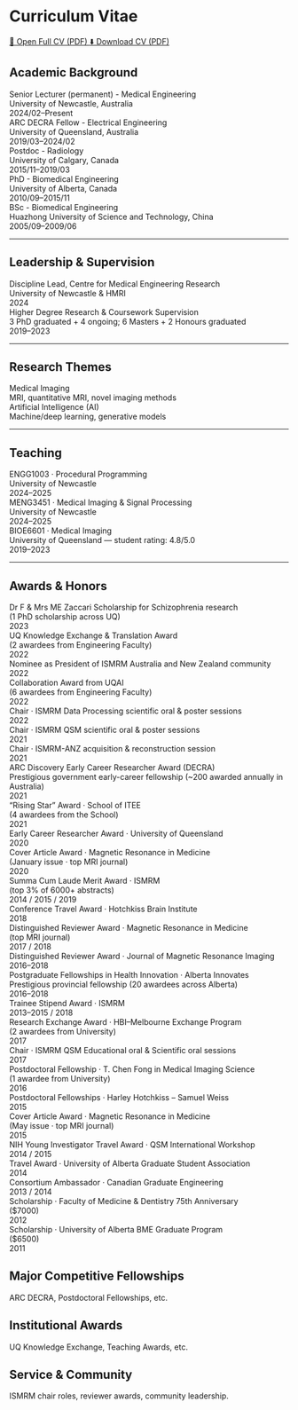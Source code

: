 # Curriculum Vitae  

<div class="cv-buttons">
  <a class="cv-btn open" href="/assets/Hongfu_Sun_CV.pdf" target="_blank" rel="noopener">
    📄 Open Full CV (PDF)
  </a>
  <a class="cv-btn download" href="/assets/Hongfu_Sun_CV.pdf" download>
    ⬇️ Download CV (PDF)
  </a>
</div>



## Academic Background
<div class="cv-list">

  <div class="cv-card">
    <div class="cv-title">
      Senior Lecturer (permanent) - Medical Engineering
      <div class="cv-sub">University of Newcastle, Australia</div>
    </div>
    <span class="cv-year">2024/02–Present</span>
  </div>

  <div class="cv-card">
    <div class="cv-title">
      ARC DECRA Fellow - Electrical Engineering
      <div class="cv-sub">University of Queensland, Australia</div>
    </div>
    <span class="cv-year">2019/03–2024/02</span>
  </div>

  <div class="cv-card">
    <div class="cv-title">
      Postdoc - Radiology
      <div class="cv-sub">University of Calgary, Canada</div>
    </div>
    <span class="cv-year">2015/11–2019/03</span>
  </div>

  <div class="cv-card">
    <div class="cv-title">
      PhD - Biomedical Engineering
      <div class="cv-sub">University of Alberta, Canada</div>
    </div>
    <span class="cv-year">2010/09–2015/11</span>
  </div>

  <div class="cv-card">
    <div class="cv-title">
      BSc - Biomedical Engineering
      <div class="cv-sub">Huazhong University of Science and Technology, China</div>
    </div>
    <span class="cv-year">2005/09–2009/06</span>
  </div>

</div>

---

## Leadership & Supervision
<div class="cv-list">

  <div class="cv-card">
    <div class="cv-title">
      Discipline Lead, Centre for Medical Engineering Research
      <div class="cv-sub">University of Newcastle & HMRI</div>
    </div>
    <span class="cv-year">2024</span>
  </div>

  <div class="cv-card">
    <div class="cv-title">
      Higher Degree Research & Coursework Supervision
      <div class="cv-sub">3 PhD graduated + 4 ongoing; 6 Masters + 2 Honours graduated</div>
    </div>
    <span class="cv-year">2019–2023</span>
  </div>

</div>

---

## Research Themes
<div class="cv-list">

  <div class="cv-card">
    <div class="cv-title">
      Medical Imaging
      <div class="cv-sub">MRI, quantitative MRI, novel imaging methods</div>
    </div>
  </div>

  <div class="cv-card">
    <div class="cv-title">
      Artificial Intelligence (AI)
      <div class="cv-sub">Machine/deep learning, generative models</div>
    </div>
  </div>

</div>

---

## Teaching
<div class="cv-list">

  <div class="cv-card">
    <div class="cv-title">
      ENGG1003 · Procedural Programming
      <div class="cv-sub">University of Newcastle</div>
    </div>
    <span class="cv-year">2024–2025</span>
  </div>

  <div class="cv-card">
    <div class="cv-title">
      MENG3451 · Medical Imaging & Signal Processing
      <div class="cv-sub">University of Newcastle</div>
    </div>
    <span class="cv-year">2024–2025</span>
  </div>

  <div class="cv-card">
    <div class="cv-title">
      BIOE6601 · Medical Imaging
      <div class="cv-sub">University of Queensland — student rating: 4.8/5.0</div>
    </div>
    <span class="cv-year">2019–2023</span>
  </div>

</div>

---

## Awards & Honors

<div class="cv-list">

  <div class="cv-card">
    <div class="cv-title">
      Dr F & Mrs ME Zaccari Scholarship for Schizophrenia research
      <div class="cv-sub">(1 PhD scholarship across UQ)</div>
    </div>
    <span class="cv-year">2023</span>
  </div>

  <div class="cv-card">
    <div class="cv-title">
      UQ Knowledge Exchange & Translation Award
      <div class="cv-sub">(2 awardees from Engineering Faculty)</div>
    </div>
    <span class="cv-year">2022</span>
  </div>

  <div class="cv-card">
    <div class="cv-title">Nominee as President of ISMRM Australia and New Zealand community</div>
    <span class="cv-year">2022</span>
  </div>

  <div class="cv-card">
    <div class="cv-title">
      Collaboration Award from UQAI
      <div class="cv-sub">(6 awardees from Engineering Faculty)</div>
    </div>
    <span class="cv-year">2022</span>
  </div>

  <div class="cv-card">
    <div class="cv-title">Chair · ISMRM Data Processing scientific oral & poster sessions</div>
    <span class="cv-year">2022</span>
  </div>

  <div class="cv-card">
    <div class="cv-title">Chair · ISMRM QSM scientific oral & poster sessions</div>
    <span class="cv-year">2021</span>
  </div>

  <div class="cv-card">
    <div class="cv-title">Chair · ISMRM-ANZ acquisition & reconstruction session</div>
    <span class="cv-year">2021</span>
  </div>

  <div class="cv-card">
    <div class="cv-title">
      ARC Discovery Early Career Researcher Award (DECRA)
      <div class="cv-sub">Prestigious government early-career fellowship (~200 awarded annually in Australia)</div>
    </div>
    <span class="cv-year">2021</span>
  </div>

  <div class="cv-card">
    <div class="cv-title">
      “Rising Star” Award · School of ITEE
      <div class="cv-sub">(4 awardees from the School)</div>
    </div>
    <span class="cv-year">2021</span>
  </div>

  <div class="cv-card">
    <div class="cv-title">Early Career Researcher Award · University of Queensland</div>
    <span class="cv-year">2020</span>
  </div>

  <div class="cv-card">
    <div class="cv-title">
      Cover Article Award · Magnetic Resonance in Medicine
      <div class="cv-sub">(January issue · top MRI journal)</div>
    </div>
    <span class="cv-year">2020</span>
  </div>

  <div class="cv-card">
    <div class="cv-title">
      Summa Cum Laude Merit Award · ISMRM
      <div class="cv-sub">(top 3% of 6000+ abstracts)</div>
    </div>
    <span class="cv-year">2014 / 2015 / 2019</span>
  </div>

  <div class="cv-card">
    <div class="cv-title">Conference Travel Award · Hotchkiss Brain Institute</div>
    <span class="cv-year">2018</span>
  </div>

  <div class="cv-card">
    <div class="cv-title">
      Distinguished Reviewer Award · Magnetic Resonance in Medicine
      <div class="cv-sub">(top MRI journal)</div>
    </div>
    <span class="cv-year">2017 / 2018</span>
  </div>

  <div class="cv-card">
    <div class="cv-title">Distinguished Reviewer Award · Journal of Magnetic Resonance Imaging</div>
    <span class="cv-year">2016–2018</span>
  </div>

  <div class="cv-card">
    <div class="cv-title">
      Postgraduate Fellowships in Health Innovation · Alberta Innovates
      <div class="cv-sub">Prestigious provincial fellowship (20 awardees across Alberta)</div>
    </div>
    <span class="cv-year">2016–2018</span>
  </div>

  <div class="cv-card">
    <div class="cv-title">Trainee Stipend Award · ISMRM</div>
    <span class="cv-year">2013–2015 / 2018</span>
  </div>

  <div class="cv-card">
    <div class="cv-title">
      Research Exchange Award · HBI–Melbourne Exchange Program
      <div class="cv-sub">(2 awardees from University)</div>
    </div>
    <span class="cv-year">2017</span>
  </div>

  <div class="cv-card">
    <div class="cv-title">Chair · ISMRM QSM Educational oral & Scientific oral sessions</div>
    <span class="cv-year">2017</span>
  </div>

  <div class="cv-card">
    <div class="cv-title">
      Postdoctoral Fellowship · T. Chen Fong in Medical Imaging Science
      <div class="cv-sub">(1 awardee from University)</div>
    </div>
    <span class="cv-year">2016</span>
  </div>

  <div class="cv-card">
    <div class="cv-title">Postdoctoral Fellowships · Harley Hotchkiss – Samuel Weiss</div>
    <span class="cv-year">2015</span>
  </div>

  <div class="cv-card">
    <div class="cv-title">
      Cover Article Award · Magnetic Resonance in Medicine
      <div class="cv-sub">(May issue · top MRI journal)</div>
    </div>
    <span class="cv-year">2015</span>
  </div>

  <div class="cv-card">
    <div class="cv-title">NIH Young Investigator Travel Award · QSM International Workshop</div>
    <span class="cv-year">2014 / 2015</span>
  </div>

  <div class="cv-card">
    <div class="cv-title">Travel Award · University of Alberta Graduate Student Association</div>
    <span class="cv-year">2014</span>
  </div>

  <div class="cv-card">
    <div class="cv-title">Consortium Ambassador · Canadian Graduate Engineering</div>
    <span class="cv-year">2013 / 2014</span>
  </div>

  <div class="cv-card">
    <div class="cv-title">
      Scholarship · Faculty of Medicine & Dentistry 75th Anniversary
      <div class="cv-sub">($7000)</div>
    </div>
    <span class="cv-year">2012</span>
  </div>

  <div class="cv-card">
    <div class="cv-title">
      Scholarship · University of Alberta BME Graduate Program
      <div class="cv-sub">($6500)</div>
    </div>
    <span class="cv-year">2011</span>
  </div>

</div>


## Major Competitive Fellowships
ARC DECRA, Postdoctoral Fellowships, etc.

## Institutional Awards
UQ Knowledge Exchange, Teaching Awards, etc.

## Service & Community
ISMRM chair roles, reviewer awards, community leadership.